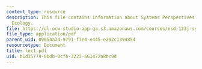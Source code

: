 ```yaml
---
content_type: resource
description: This file contains information about Systems Perspectives on Industrial
  Ecology.
file: https://ol-ocw-studio-app-qa.s3.amazonaws.com/courses/esd-123j-systems-perspectives-on-industrial-ecology-spring-2006/b1d357790bdb0cfb3223661472a8bc9d_lec1.pdf
file_type: application/pdf
parent_uid: 09654a74-9791-f7e4-e445-e282c1394854
resourcetype: Document
title: lec1.pdf
uid: b1d35779-0bdb-0cfb-3223-661472a8bc9d
---
```

